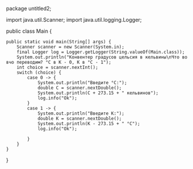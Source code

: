 package untitled2;

import java.util.Scanner;
import java.util.logging.Logger;


public class Main {

    public static void main(String[] args) {
        Scanner scanner = new Scanner(System.in);
        final Logger log = Logger.getLogger(String.valueOf(Main.class));
        System.out.println("Конвентер градусов цельсия в кельвины\nЧто во вчо переводим? °C в К - 0, К в °C - 1");
        int choice = scanner.nextInt();
        switch (choice) {
            case 0 -> {
                System.out.println("Введите °C:");
                double C = scanner.nextDouble();
                System.out.println(C + 273.15 + " кельвинов");
                log.info("Ok");
            }
            case 1 -> {
                System.out.println("Введите К:");
                double K = scanner.nextDouble();
                System.out.println(K - 273.15 + " °C");
                log.info("Ok");

            }
        }
    }
}
